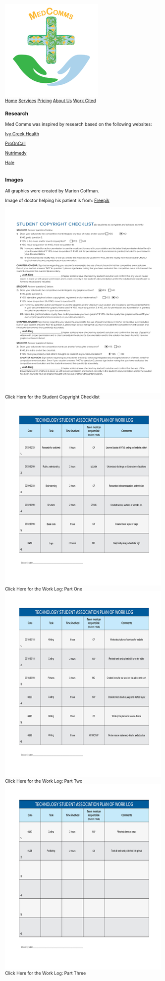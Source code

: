 <html lang="en">
<head>
<title>MedComms</title>
<meta charset="utf-8">
<meta name="viewport" content="width=device-width, initial-scale=1">
<style>
body {
  margin: 0;
}

p {
  font-size: 18px;
}

/* Style the header */
.header {
  background-color: white;
  padding: 20px;
  text-align: center;
}

/* Style the top navigation bar */
.topnav {
  overflow: hidden;
  background-color: #333;
}

/* Style the topnav links */
.topnav a {
  float: left;
  color: #f2f2f2;
  text-align: center;
  padding: 14px 16px;
  text-decoration: none;
  display: block;
}

/* Change color on hover */
.topnav a:hover {
  background-color: #4CAF50;
  color: black;
}


/* Create three equal columns that floats next to each other */
.column {
  float: left;
  width: 50%;
  padding: 20px;
}

.column2 {
  float: left;
  width: 25%;
  padding: 20px;
}

/* Clear floats after the columns */
.row:after {
  content: "";
  display: table;
  clear: both;
}

.footer {
  background-color: #4CAF50;
  padding: 10px;
  text-align: center;
  float: center;
}

.gallery {
  border: 1px solid #ccc;
}

.gallery:hover {
  border: 1px solid #777;
}

.gallery img {
  width: 100%;
  height: auto;
}

.desc {
  padding: 15px;
  text-align: center;
}

.responsive {
  padding: 0 6px;
  float: left;
  width: 24.99999%;
}

@media only screen and (max-width: 700px) {
  .responsive {
    width: 49.99999%;
    margin: 6px 0;
  }
}

@media only screen and (max-width: 500px) {
  .responsive {
    width: 100%;
  }
}

.clearfix:after {
  content: "";
  display: table;
  clear: both;
}

</style>
</head>
<body>

<div class="header">
<a href="https://cadisharkboy.github.io/MedComms/">
  <img src="Logo.png" width="300" padding="200" float="center">
</a>
</div>

<div class="topnav">
  <a class="active" href="https://cadisharkboy.github.io/MedComms/">Home</a>
  <a href="https://cadisharkboy.github.io/MedComms/services.html">Services</a>
  <a href="https://cadisharkboy.github.io/MedComms/prices.html">Pricing</a>
  <a href="https://cadisharkboy.github.io/MedComms/about.html">About Us</a>
  <a href="https://cadisharkboy.github.io/MedComms/work-cited.html">Work Cited</a>
</div>


 <div class="row">
  <div class="column">
   <h3> Research </h3>
   <p>Med Comms was inspired by research based on the following websites:</p>
   <p><a target="_blank" href="https://ivycreekhealth.com/"> Ivy Creek Health </a></p>
   <p><a target="_blank" href="https://prooncall.com/telecommunications-in-healthcare-amidst-a-pandemic/"> ProOnCall </a></p>
   <p><a target="_blank" href="https://www.nutrimedy.com/"> Nutrimedy </a></p>
   <p><a target="_blank" href="https://www.hale.co/"> Hale </a></p>
  </div>
  <div class="column">
   <h3> Images </h3>
   <p>All graphics were created by Marion Coffman.</p>
   <p>Image of doctor helping his patient is from:
   <a target="_blank" href="https://www.freepik.com/photos/people"> Freepik </a>

<div class="clearfix"></div>

<div class="row">
<div class="column2">
<div class="responsive">
  <div class="gallery">
    <a target="_blank" href="student-copyright-checklist.jpg">
      <img src="student-copyright-checklist.jpg" alt="Copyright" width="800" height="600">
    </a>
    <div class="desc">Click Here for the Student Copyright Checklist</div>
  </div>
</div>
</div>
  
<div class="column2">
<div class="responsive">
  <div class="gallery">
    <a target="_blank" href="worklog1.jpg">
      <img src="worklog1.jpg" alt="Work log " width="800" height="600">
    </a>
    <div class="desc">Click Here for the Work Log: Part One</div>
  </div>
</div>
</div>

<div class="column2">
<div class="responsive">
  <div class="gallery">
    <a target="_blank" href="worklog2.jpg">
      <img src="worklog2.jpg" alt="Work log 2" width="800" height="600">
    </a>
    <div class="desc">Click Here for the Work Log: Part Two</div>
  </div>
</div>
</div>

<div class="column2">
<div class="responsive">
  <div class="gallery">
    <a target="_blank" href="worklog3.jpg">
      <img src="worklog3.jpg" alt="Work log 2" width="800" height="600">
    </a>
    <div class="desc">Click Here for the Work Log: Part Three</div>
  </div>
</div>
</div>
</div>
